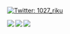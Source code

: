 <p>
  <a href="https://twitter.com/1027_riku" target="_blank">
    <img alt="Twitter: 1027_riku" src="https://img.shields.io/twitter/follow/1027_riku.svg?style=social" />
  </a>
</p>

<a href="https://github.com/anuraghazra/github-readme-stats">
  <img align="left" src="https://github-readme-stats.vercel.app/api?username=riku1027&show_icons=true&theme=cobalt" />
</a>
<a href="https://github.com/anuraghazra/github-readme-stats">
  <img align="left" src="https://github-readme-stats.vercel.app/api/top-langs/?username=riku1027&theme=cobalt" />
</a>

<a href="https://github.com/riku1027" target="_blank">
  <img src="https://grass-graph.moshimo.works/images/1027_riku.png?rotate=0">
</a>

